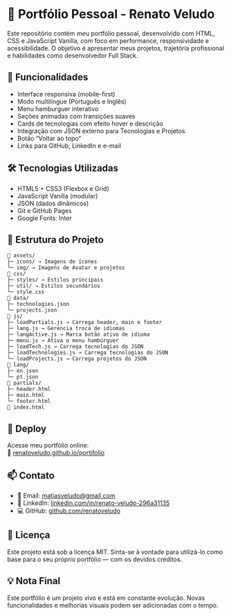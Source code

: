 # 🧠 Portfólio Pessoal - Renato Veludo

Este repositório contém meu portfólio pessoal, desenvolvido com HTML, CSS e JavaScript Vanilla, com foco em performance, responsividade e acessibilidade. O objetivo é apresentar meus projetos, trajetória profissional e habilidades como desenvolvedor Full Stack.

## 📌 Funcionalidades
- Interface responsiva (mobile-first)
- Modo multilíngue (Português e Inglês)
- Menu hamburguer interativo
- Seções animadas com transições suaves
- Cards de tecnologias com efeito hover e descrição
- Integração com JSON externo para Tecnologias e Projetos
- Botão “Voltar ao topo”
- Links para GitHub, LinkedIn e e-mail

## 🛠️ Tecnologias Utilizadas
- HTML5 + CSS3 (Flexbox e Grid)
- JavaScript Vanilla (modular)
- JSON (dados dinâmicos)
- Git e GitHub Pages
- Google Fonts: Inter

## 🧩 Estrutura do Projeto
```
📁 assets/
├─ icons/ → Imagens de ícones
└─ img/ → Imagens de Avatar e projetos
📁 css/
├─ styles/ → Estilos principais
├─ util/ → Estilos secundários
└─ style.css
📁 data/
├─ technologies.json
└─ projects.json
📁 js/
├─ loadPartials.js → Carrega header, main e footer
├─ lang.js → Gerencia troca de idiomas
├─ langActive.js → Marca botão ativo de idioma
├─ menu.js → Ativa o menu hambúrguer
├─ loadTech.js → Carrega tecnologias do JSON
├─ loadTechnologies.js → Carrega tecnologias do JSON
└─ loadProjects.js → Carrega projetos do JSON
📁 lang/
├─ en.json
└─ pt.json
📁 partials/
├─ header.html
├─ main.html
└─ footer.html
📄 index.html
```

## 🚀 Deploy

Acesse meu portfólio online:  
🔗 [renatoveludo.github.io/portifolio](https://renatoveludo.github.io/portifolio)

## 📫 Contato
- 📧 Email: [matiasveludo@gmail.com](mailto:matiasveludo@gmail.com)  
- 💼 LinkedIn: [linkedin.com/in/renato-veludo-296a31135](https://linkedin.com/in/renato-veludo-296a31135)  
- 💻 GitHub: [github.com/renatoveludo](https://github.com/renatoveludo)

## 📄 Licença
Este projeto está sob a licença MIT. Sinta-se à vontade para utilizá-lo como base para o seu próprio portfólio — com os devidos créditos.

## 💡 Nota Final
Este portfólio é um projeto vivo e está em constante evolução. Novas funcionalidades e melhorias visuais podem ser adicionadas com o tempo.
